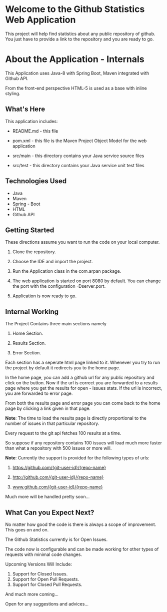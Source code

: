 Welcome to the Github Statistics Web Application
==================================================

This project will help find statistics about any public repository of github. You just have to provide a link to the repository and you are ready to go.

About the Application - Internals
==================================================

This Application uses Java-8 with Spring Boot, Maven integrated with Github API.

From the front-end perspective HTML-5 is used as a base with inline styling.

What's Here
-----------

This application includes:

* README.md - this file

* pom.xml - this file is the Maven Project Object Model for the web application
* src/main - this directory contains your Java service source files
* src/test - this directory contains your Java service unit test files

Technologies Used
---------------

* Java
* Maven 
* Spring - Boot
* HTML
* Github API

Getting Started
---------------

These directions assume you want to run the code on your local computer.

1. Clone the repository.

2. Choose the IDE and import the project.

3. Run the Application class in the com.arpan package.

4. The web application is started on port 8080 by default. You can change the port with the configuration -Dserver.port.

5. Application is now ready to go.

Internal Working
------------------

The Project Contains three main sections namely 

1. Home Section.

2. Results Section.

3. Error Section.

Each section has a seperate html page linked to it. Whenever you try to run the project by default it redirects you to the home page. 

In the home page, you can add a github url for any public repository and click on the button.
Now if the url is correct you are forwarded to a results page where you get the results for open - issues stats.
If the url is incorrect, you are forwarded to error page.

From both the results page and error page you can come back to the home page by clicking a link given in that page.

<b>Note</b>: The time to load the results page is directly proportional to the number of issues in that particular repository.

Every request to the git api fetches 100 results at a time. 

So suppose if any repository contains 100 issues will load much more faster than what a repository with 500 issues or more will.

<b>Note</b>: Currently the support is provided for the following types of urls:

1. https://github.com/{git-user-id}/{repo-name}

2. http://github.com/{git-user-id}/{repo-name}

3. www.github.com/{git-user-id}/{repo-name}

Much more will be handled pretty soon...


What Can you Expect Next?
------------------

No matter how good the code is there is always a scope of improvement. This goes on and on. 

The Github Statistics currently is for Open Issues. 

The code now is configurable and can be made working for other types of requests with minimal code changes.

Upcoming Versions Will Include:

1. Support for Closed Issues.
2. Support for Open Pull Requests.
3. Support for Closed Pull Requests.

And much more coming...

Open for any suggestions and advices...
